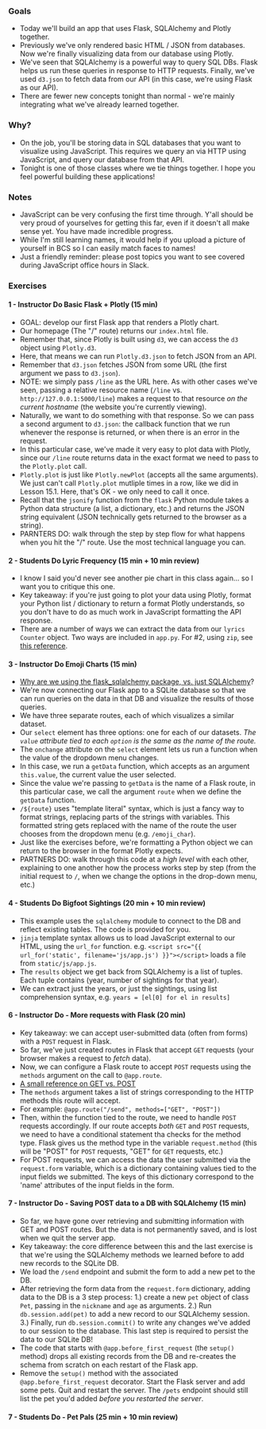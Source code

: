 ### Goals

* Today we'll build an app that uses Flask, SQLAlchemy and Plotly together.
* Previously we've only rendered basic HTML / JSON from databases. Now we're finally visualizing data from our database using Plotly.
* We've seen that SQLAlchemy is a powerful way to query SQL DBs. Flask helps us run these queries in response to HTTP requests. Finally, we've used `d3.json` to fetch data from our API (in this case, we're using Flask as our API).
* There are fewer new concepts tonight than normal - we're mainly integrating what we've already learned together.

### Why?

* On the job, you'll be storing data in SQL databases that you want to visualize using JavaScript. This requires we query an via HTTP using JavaScript, and query our database from that API.
* Tonight is one of those classes where we tie things together. I hope you feel powerful building these applications!

### Notes

* JavaScript can be very confusing the first time through. Y'all should be very proud of yourselves for getting this far, even if it doesn't all make sense yet. You have made incredible progress.
* While I'm still learning names, it would help if you upload a picture of yourself in BCS so I can easily match faces to names!
* Just a friendly reminder: please post topics you want to see covered during JavaScript office hours in Slack.

### Exercises


#### 1 - Instructor Do Basic Flask + Plotly (15 min)

* GOAL: develop our first Flask app that renders a Plotly chart.
* Our homepage (The "/" route) returns our `index.html` file.
* Remember that, since Plotly is built using `d3`, we can access the `d3` object using `Plotly.d3`.
* Here, that means we can run `Plotly.d3.json` to fetch JSON from an API.
* Remember that `d3.json` fetches JSON from some URL (the first argument we pass to `d3.json`). 
* NOTE: we simply pass `/line` as the URL here. As with other cases we've seen, passing a relative resource name (`/line` vs. `http://127.0.0.1:5000/line`) makes a request to that resource *on the current hostname* (the website you're currently viewing).
* Naturally, we want to do something with that response. So we can pass a second argument to `d3.json`: the callback function that we run whenever the response is returned, or when there is an error in the request.
* In this particular case, we've made it very easy to plot data with Plotly, since our `/line` route returns data in the exact format we need to pass to the `Plotly.plot` call.
* `Plotly.plot` is just like `Plotly.newPlot` (accepts all the same arguments). We just can't call `Plotly.plot` mutliple times in a row, like we did in Lesson 15.1. Here, that's OK - we only need to call it once.
* Recall that the `jsonify` function from the `flask` Python module takes a Python data structure (a list, a dictionary, etc.) and returns the JSON string equivalent (JSON technically gets returned to the browser as a string).
* PARNTERS DO: walk through the step by step flow for what happens when you hit the "/" route. Use the most technical language you can.

#### 2 - Students Do Lyric Frequency (15 min + 10 min review)

* I know I said you'd never see another pie chart in this class again... so I want you to critique this one.
* Key takeaway: if you're just going to plot your data using Plotly, format your Python list / dictionary to return a format Plotly understands, so you don't have to do as much work in JavaScript formatting the API response.
* There are a number of ways we can extract the data from our `lyrics` `Counter` object. Two ways are included in `app.py`. For #2, using `zip`, see [this reference](https://stackoverflow.com/questions/12974474/how-to-unzip-a-list-of-tuples-into-individual-lists).

#### 3 - Instructor Do Emoji Charts (15 min)

* [Why are we using the flask\_sqlalchemy package, vs. just SQLAlchemy](https://stackoverflow.com/questions/14343740/flask-sqlalchemy-or-sqlalchemy)?
* We're now connecting our Flask app to a SQLite database so that we can run queries on the data in that DB and visualize the results of those queries.
* We have three separate routes, each of which visualizes a similar dataset.
* Our `select` element has three options: one for each of our datasets. *The `value` attribute tied to each `option` is the same as the name of the route.*
* The `onchange` attribute on the `select` element lets us run a function when the value of the dropdown menu changes.
* In this case, we run a `getData` function, which accepts as an argument `this.value`, the current value the user selected.
* Since the value we're passing to `getData` is the name of a Flask route, in this particular case, we call the argument `route` when we define the `getData` function.
* ```/${route}``` uses "template literal" syntax, which is just a fancy way to format strings, replacing parts of the strings with variables. This formatted string gets replaced with the name of the route the user chooses from the dropdown menu (e.g. `/emoji_char`).
* Just like the exercises before, we're formatting a Python object we can return to the browser in the format Plotly expects.
* PARTNERS DO: walk through this code at a *high level* with each other, explaining to one another how the process works step by step (from the initial request to `/`, when we change the options in the drop-down menu, etc.)

#### 4 - Students Do Bigfoot Sightings (20 min + 10 min review)

* This example uses the `sqlalchemy` module to connect to the DB and reflect existing tables. The code is provided for you.
* `jinja` template syntax allows us to load JavaScript external to our HTML, using the `url_for` function. e.g. `<script src="{{ url_for('static', filename='js/app.js') }}"></script>` loads a file from `static/js/app.js`.
* The `results` object we get back from SQLAlchemy is a list of tuples. Each tuple contains (year, number of sightings for that year).
* We can extract just the years, or just the sightings, using list comprehension syntax, e.g. `years = [el[0] for el in results]`

#### 6 - Instructor Do - More requests with Flask (20 min)

* Key takeaway: we can accept user-submitted data (often from forms) with a `POST` request in Flask.
* So far, we've just created routes in Flask that accept `GET` requests (your browser makes a request to _fetch_ data).
* Now, we can configure a Flask route to accept `POST` requests using the `methods` argument on the call to `@app.route`.
* [A small reference on GET vs. POST](https://www.w3schools.com/tags/ref_httpmethods.asp)
* The `methods` argument takes a list of strings corresponding to the HTTP methods this route will accept.
* For example: `@app.route("/send", methods=["GET", "POST"])`
* Then, within the function tied to the route, we need to handle `POST` requests accordingly. If our route accepts _both_ `GET` and `POST` requests, we need to have a conditional statement tha checks for the method type. Flask gives us the method type in the variable `request.method` (this will be "POST" for `POST` requests, "GET" for `GET` requests, etc.)
* For POST requests, we can access the data the user submitted via the `request.form` variable, which is a dictionary containing values tied to the input fields we submitted. The keys of this dictionary correspond to the 'name' attributes of the input fields in the form.

#### 7 - Instructor Do - Saving POST data to a DB with SQLAlchemy (15 min)

* So far, we have gone over retrieving and submitting information with GET and POST routes. But the data is not permanently saved, and is lost when we quit the server app.
* Key takeaway: the core difference between this and the last exercise is that we're using the SQLAlchemy methods we learned before to add new records to the SQLite DB.
* We load the `/send` endpoint and submit the form to add a new pet to the DB.
* After retrieving the form data from the `request.form` dictionary, adding data to the DB is a 3 step process: 1.) create a new `pet` object of class `Pet`, passing in the `nickname` and `age` as arguments. 2.) Run `db.session.add(pet)` to add a new record to our SQLAlchemy session. 3.) Finally, run `db.session.commit()` to write any changes we've added to our session to the database. This last step is required to persist the data to our SQLite DB!
* The code that starts with `@app.before_first_request` (the `setup()` method) drops all existing records from the DB and re-creates the schema from scratch on each restart of the Flask app.
* Remove the `setup()` method with the associated `@app.before_first_request` decorator. Start the Flask server and add some pets. Quit and restart the server. The `/pets` endpoint should still list the pet you'd added *before you restarted the server*.

#### 7 - Students Do - Pet Pals (25 min + 10 min review)
